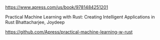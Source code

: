 https://www.apress.com/us/book/9781484251201

Practical Machine Learning with Rust: Creating Intelligent Applications in Rust
Bhattacharjee, Joydeep

https://github.com/Apress/practical-machine-learning-w-rust
